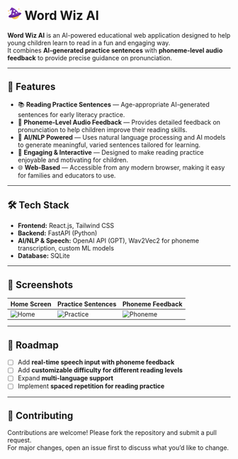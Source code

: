 # <img src="frontend/src/assets/wordwizIcon.svg" width="32"/> Word Wiz AI

**Word Wiz AI** is an AI-powered educational web application designed to help young children learn to read in a fun and engaging way.  
It combines **AI-generated practice sentences** with **phoneme-level audio feedback** to provide precise guidance on pronunciation.

---

## 🚀 Features

- 📚 **Reading Practice Sentences** — Age-appropriate AI-generated sentences for early literacy practice.  
- 🎤 **Phoneme-Level Audio Feedback** — Provides detailed feedback on pronunciation to help children improve their reading skills.  
- 🤖 **AI/NLP Powered** — Uses natural language processing and AI models to generate meaningful, varied sentences tailored for learning.  
- 🌟 **Engaging & Interactive** — Designed to make reading practice enjoyable and motivating for children.  
- 🌐 **Web-Based** — Accessible from any modern browser, making it easy for families and educators to use.  

---

## 🛠️ Tech Stack

- **Frontend:** React.js, Tailwind CSS  
- **Backend:** FastAPI (Python)  
- **AI/NLP & Speech:** OpenAI API (GPT), Wav2Vec2 for phoneme transcription, custom ML models  
- **Database:** SQLite  

---

## 📸 Screenshots

| Home Screen | Practice Sentences | Phoneme Feedback |
|-------------|-----------------|----------------|
| ![Home](docs/images/home.png) | ![Practice](docs/images/practice.png) | ![Phoneme](docs/images/phoneme.png) |

---

## 🌟 Roadmap

- [ ] Add **real-time speech input with phoneme feedback**  
- [ ] Add **customizable difficulty for different reading levels**  
- [ ] Expand **multi-language support**  
- [ ] Implement **spaced repetition for reading practice**  

---

## 🤝 Contributing

Contributions are welcome! Please fork the repository and submit a pull request.  
For major changes, open an issue first to discuss what you’d like to change.
